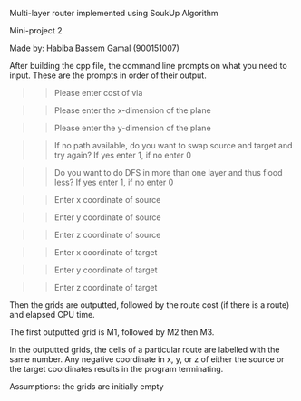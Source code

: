 Multi-layer router implemented using SoukUp Algorithm

Mini-project 2

Made by: Habiba Bassem Gamal (900151007)

After building the cpp file, the command line prompts on what you need to input. 
These are the prompts in order of their output. 


>> Please enter cost of via

>> Please enter the x-dimension of the plane

>>Please enter the y-dimension of the plane


>>If no path available, do you want to swap source and target and try again?
If yes enter 1, if no enter 0


>>Do you want to do DFS in more than one layer and thus flood less?
If yes enter 1, if no enter 0


>>Enter x coordinate of source

>>Enter y coordinate of source

>>Enter z coordinate of source

>>Enter x coordinate of target

>>Enter y coordinate of target

>>Enter z coordinate of target 


Then the grids are outputted, followed by the route cost (if there is a route) and elapsed CPU time. 

The first outputted grid is M1, followed by M2 then M3. 

In the outputted grids, the cells of a particular route are labelled with the same number. 
Any negative coordinate in x, y, or z of either the source or the target coordinates results in the program terminating. 

Assumptions: the grids are initially empty
